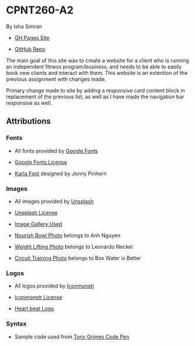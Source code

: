# CPNT260-A2
By Isha Simran

- [GH Pages Site](https://ishasimran.github.io/cpnt260-a2/)

- [GitHub Repo](https://github.com/IshaSimran/cpnt260-a2)

The main goal of this site was to create a website for a client who is running an independent fitness program/business, and needs to be able to easily book new clients and interact with them. This website is an extention of the previous assignment with changes made.

Primary change made to site by adding a responsive card content block in replacement of the previous list, as well as I have made the navigation bar responsive as well.

## Attributions

### Fonts
- All fonts provided by [Google Fonts](https://fonts.google.com/)

- [Google Fonts License](https://fonts.google.com/about)

- [Karla Font](https://fonts.google.com/specimen/Karla?query=kar) designed by Jonny Pinhorn

### Images
- All images provided by [Unsplash](https://unsplash.com/)

- [Unsplash License](https://unsplash.com/license)

- [Image Gallery Used](https://unsplash.com/s/photos/fitness)

- [Nourish Bowl Photo](https://unsplash.com/photos/kcA-c3f_3FE) belongs to Anh Nguyen

- [Weight Lifting Photo](https://unsplash.com/photos/jWYqZHoLbV0) belongs to Leonardo Neckel

- [Circuit Training Photo](https://unsplash.com/photos/z2mueUi6ltk) belongs to Box Water is Better

### Logos
- All logos provided by [Iconmonstr](https://iconmonstr.com/)

- [Iconmonstr License](xhttps://iconmonstr.com/license/)

- [Heart beat Logo](https://iconmonstr.com/medical-7-svg/)

### Syntax
- Sample code used from [Tony Grimes Code Pen](https://codepen.io/browsertherapy/pen/vYGxRNB)